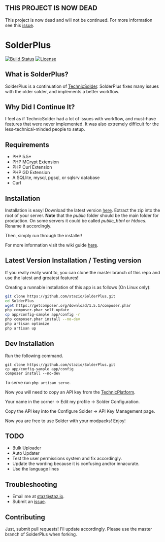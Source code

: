 THIS PROJECT IS NOW DEAD
-------
This project is now dead and will not be continued. For more information see this [issue](https://github.com/stazio/SolderPlus/issues/27).

SolderPlus
=============
[![Build Status](https://travis-ci.org/stazio/SolderPlus.svg?branch=master)](https://travis-ci.org/stazio/SolderPlus)
[![License](https://poser.pugx.org/solder/solder/license.svg)](https://packagist.org/packages/solder/solder)   

What is SolderPlus?
-------------
SolderPlus is a continuation of [TechnicSolder](http://docs.io).
SolderPlus fixes many issues with the older solder, and implements a better workflow.

Why Did I Continue It?
--------------
I feel as if TechnicSolder had a lot of issues with workflow, and must-have features that were never implemented.
It was also extremely difficult for the less-technical-minded people to setup.

Requirements
-------------
* PHP 5.5+
* PHP MCrypt Extension
* PHP Curl Extension
* PHP GD Extension
* A SQLlite, mysql, pgsql, or sqlsrv database
* Curl

Installation
-------------
Installation is easy! Download the latest version [here](https://github.com/stazio/SolderPlus/releases).
Extract the zip into the root of your server.
**Note** that the *public* folder should be the main folder for production. 
On some servers it could be called *public_html* or *htdocs*. Rename it accordingly.

Then, simply run through the installer!  

For more information visit the wiki guide [here](https://github.com/stazio/SolderPlus/wiki/Getting-Started).

Latest Version Installation / Testing version
--------------------------
If you really really want to, you can clone the master branch of this repo and use the latest and greatest features!

Creating a runnable installation of this app is as follows (On Linux only):
```bash
git clone https://github.com/stazio/SolderPlus.git
cd SolderPlus
wget https://getcomposer.org/download/1.5.1/composer.phar
php composer.phar self-update
cp app/config-sample app/config -r
php composer.phar install --no-dev
php artisan optimize
php artisan up
``` 


Dev Installation
----------------
Run the following command. 
```text
git clone https://github.com/stazio/SolderPlus.git
cp app/config-sample app/config
composer install --no-dev
```
To serve run ```php artisan serve```.

Now you will need to copy an API key from the [TechnicPlatform](https://www.technicpack.net/login).

Your name in the corner -> Edit my profile -> Solder Configuration.

Copy the API key into the Configure Solder -> API Key Management page.

Now you are free to use Solder with your modpacks! Enjoy!

TODO
-----
- Bulk Uploader
- Auto Updater
- Test the user permissions system and fix accordingly.
- Update the wording because it is confusing and/or innacurate.
- Use the language lines

Troubleshooting
---
- Email me at [staz@staz.io](malilto:staz@staz.io).
- Submit an [issue](https://github.com/stazio/SolderPlus/issues).

Contributing
---
Just, submit pull requests! I'll update accordingly. Please use the master branch of SolderPlus when forking.
